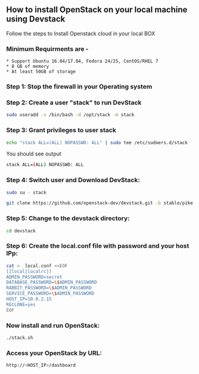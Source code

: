 ## How to install OpenStack on your local machine using Devstack

Follow the steps to Install Openstack cloud in your local BOX

### Minimum Requirments are -
    * Support Ubuntu 16.04/17.04, Fedora 24/25, CentOS/RHEL 7
    * 8 GB of memory
    * At least 50GB of storage

### Step 1: Stop the firewall in your Operating system


### Step 2: Create a user "stack" to run DevStack
```sh
sudo useradd -s /bin/bash -d /opt/stack -m stack
```
### Step 3: Grant privileges to user stack
```sh
echo "stack ALL=(ALL) NOPASSWD: ALL" | sudo tee /etc/sudoers.d/stack
```
You should see output
```sh
stack ALL=(ALL) NOPASSWD: ALL
```

### Step 4: Switch user and Download DevStack:

```sh
sudo su - stack
```
```sh
git clone https://github.com/openstack-dev/devstack.git -b stable/pike devstack/
```

### Step 5: Change to the devstack directory:
```sh
cd devstack
```

### Step 6: Create the local.conf file with password and your host IPp:
```sh
cat >  local.conf <<EOF
[[local|localrc]]
ADMIN_PASSWORD=secret
DATABASE_PASSWORD=\$ADMIN_PASSWORD
RABBIT_PASSWORD=\$ADMIN_PASSWORD
SERVICE_PASSWORD=\$ADMIN_PASSWORD
HOST_IP=10.0.2.15
RECLONE=yes
EOF
```

### Now install and run OpenStack:
```sh
./stack.sh
```

### Access your OpenStack by  URL:
```sh
http://<HOST_IP>/dashboard
```






